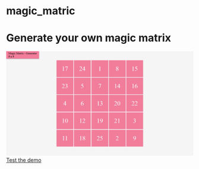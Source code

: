 # magic_matric
<h1>Generate your own magic matrix</h1>

<img src="matrix5.jpg" target="_blank">
<a href="https://rahul3v.xyz/github/magic_matric" target="_blank">Test the demo</a>

